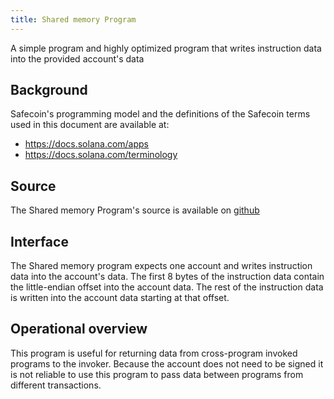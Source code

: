 ```yaml
---
title: Shared memory Program
---
```


A simple program and highly optimized program that writes instruction data into
the provided account's data

## Background

Safecoin's programming model and the definitions of the Safecoin terms used in this
document are available at:

- https://docs.solana.com/apps
- https://docs.solana.com/terminology

## Source

The Shared memory Program's source is available on
[github](https://github.com/fair-exchange/safecoin-program-library)

## Interface

The Shared memory program expects one account and writes instruction data into
the account's data.  The first 8 bytes of the instruction data contain the
little-endian offset into the account data.  The rest of the instruction data is
written into the account data starting at that offset.  

## Operational overview

This program is useful for returning data from cross-program invoked programs to
the invoker.  Because the account does not need to be signed it is not reliable
to use this program to pass data between programs from different transactions.
